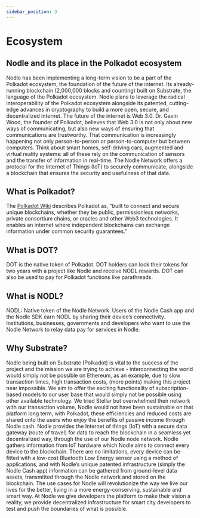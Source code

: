 ```yaml
---
sidebar_position: 3
---
```


# Ecosystem

## Nodle and its place in the Polkadot ecosystem
Nodle has been implementing a long-term vision to be a part of the Polkadot ecosystem, the foundation of the future of the internet. Its already-running blockchain (2,000,000 blocks and counting) built on Substrate, the language of the Polkadot ecosystem.
Nodle plans to leverage the radical interoperability of the Polkadot ecosystem alongside its patented, cutting-edge advances in cryptography to build a more open, secure, and decentralized internet.
The future of the internet is Web 3.0. Dr. Gavin Wood, the founder of Polkadot, believes that Web 3.0 is not only about new ways of communicating, but also new ways of ensuring that communications are trustworthy.
That communication is increasingly happening not only person-to-person or person-to-computer but between computers. Think about smart homes, self-driving cars, augmented and virtual reality systems: all of these rely on the communication of sensors and the transfer of information in real-time. The Nodle Network offers a protocol for the Internet of Things (IoT) to securely communicate, alongside a blockchain that ensures the security and usefulness of that data.

## What is Polkadot?
The [Polkadot Wiki](https://wiki.polkadot.network/docs/getting-started) describes Polkadot as, “built to connect and secure unique blockchains, whether they be public, permissionless networks, private consortium chains, or oracles and other Web3 technologies. It enables an internet where independent blockchains can exchange information under common security guarantees.”

## What is DOT?
DOT is the native token of Polkadot. DOT holders can lock their tokens for two years with a project like Nodle and receive NODL rewards. DOT can also be used to pay for Polkadot functions like parathreads.

## What is NODL?
NODL: Native token of the Nodle Network. Users of the Nodle Cash app and the Nodle SDK earn NODL by sharing their device’s connectivity. Institutions, businesses, governments and developers who want to use the Nodle Network to relay data pay for services in Nodle.

## Why Substrate? 
Nodle being built on Substrate (Polkadot) is vital to the success of the project and the mission we are trying to achieve - interconnecting the world would simply not be possible on Ethereum, as an example, due to slow transaction times, high transaction costs, (more points) making this project near impossible. We aim to offer the exciting functionality of subscription-based models to our user base that would simply not be possible using other available technology. We tried Stellar but overwhelmed their network with our transaction volume, Nodle would not have been sustainable on that platform long term, with Polkadot, these efficiencies and reduced costs are shared onto the users who enjoy the benefits of passive income through Nodle cash. 
Nodle provides the Internet of things (IoT) with a secure data gateway (route of travel) for data to reach the blockchain in a seamless yet decentralized way, through the use of our Nodle node network. Nodle gathers information from IoT hardware which Nodle aims to connect every device to the blockchain. There are no limitations, every device can be fitted with a low-cost Bluetooth Low Energy sensor using a method of applications, and with Nodle’s unique patented infrastructure (simply the Nodle Cash app) information can be gathered from ground-level data assets, transmitted through the Nodle network and stored on the blockchain. 
The use cases for Nodle will revolutionize the way we live our lives for the better, living in a more energy-conserving, sustainable and smart way. At Nodle we give developers the platform to make their vision a reality, we provide decentralized infrastructure for smart city developers to test and push the boundaries of what is possible.
​